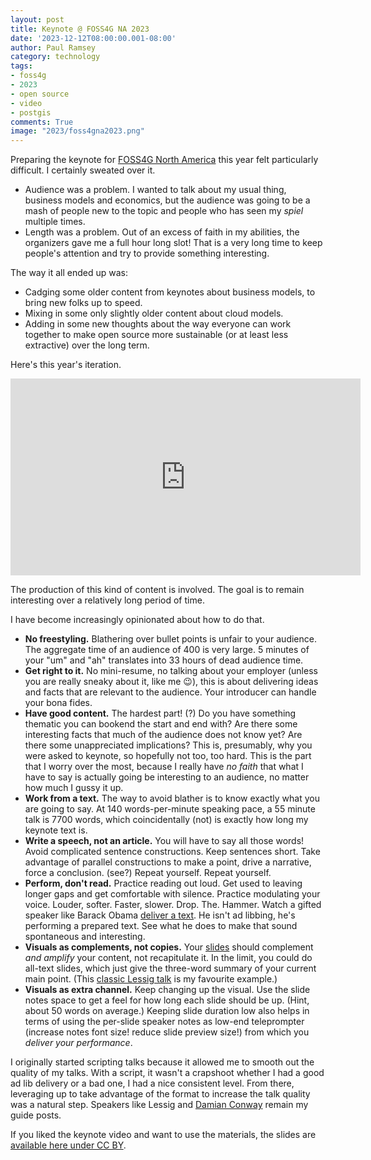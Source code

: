 ```yaml
---
layout: post
title: Keynote @ FOSS4G NA 2023
date: '2023-12-12T08:00:00.001-08:00'
author: Paul Ramsey
category: technology
tags:
- foss4g
- 2023
- open source
- video
- postgis
comments: True
image: "2023/foss4gna2023.png"
---
```


Preparing the keynote for [FOSS4G North America](https://foss4gna.org/) this year felt particularly difficult. I certainly sweated over it.

* Audience was a problem. I wanted to talk about my usual thing, business models and economics, but the audience was going to be a mash of people new to the topic and people who has seen my _spiel_ multiple times.
* Length was a problem. Out of an excess of faith in my abilities, the organizers gave me a full hour long slot! That is a very long time to keep people's attention and try to provide something interesting.

The way it all ended up was:

* Cadging some older content from keynotes about business models, to bring new folks up to speed.
* Mixing in some only slightly older content about cloud models.
* Adding in some new thoughts about the way everyone can work together to make open source more sustainable (or at least less extractive) over the long term.

Here's this year's iteration.

<iframe width="560" height="315" src="https://www.youtube.com/embed/1OfunxBysmg?start=190" title="YouTube video player" frameborder="0" allow="accelerometer; autoplay; clipboard-write; encrypted-media; gyroscope; picture-in-picture; web-share" allowfullscreen></iframe>

The production of this kind of content is involved. The goal is to remain interesting over a relatively long period of time. 

I have become increasingly opinionated about how to do that.

* **No freestyling.** Blathering over bullet points is unfair to your audience. The aggregate time of an audience of 400 is very large. 5 minutes of your "um" and "ah" translates into 33 hours of dead audience time.
* **Get right to it.** No mini-resume, no talking about your employer (unless you are really sneaky about it, like me 😉), this is about delivering ideas and facts that are relevant to the audience. Your introducer can handle your bona fides.
* **Have good content.** The hardest part! (?) Do you have something thematic you can bookend the start and end with? Are there some interesting facts that much of the audience does not know yet? Are there some unappreciated implications? This is, presumably, why you were asked to keynote, so hopefully not too, too hard. This is the part that I worry over the most, because I really have _no faith_ that what I have to say is actually going be interesting to an audience, no matter how much I gussy it up.
* **Work from a text.** The way to avoid blather is to know exactly what you are going to say. At 140 words-per-minute speaking pace, a 55 minute talk is 7700 words, which coincidentally (not) is exactly how long my keynote text is.
* **Write a speech, not an article.** You will have to say all those words! Avoid complicated sentence constructions. Keep sentences short. Take advantage of parallel constructions to make a point, drive a narrative, force a conclusion. (see?) Repeat yourself. Repeat yourself.
* **Perform, don't read.** Practice reading out loud. Get used to leaving longer gaps and get comfortable with silence. Practice modulating your voice. Louder, softer. Faster, slower. Drop. The. Hammer. Watch a gifted speaker like Barack Obama [deliver a text](https://youtube.com/watch?v=pWe7wTVbLUU). He isn't ad libbing, he's performing a prepared text. See what he does to make that sound spontaneous and interesting.
* **Visuals as complements, not copies.** Your [slides](https://docs.google.com/presentation/d/1v0S_ExDBR7AcDOqH9C8TpdZ04iuXTFdotiQXGivhbpY/edit) should complement _and amplify_ your content, not recapitulate it. In the limit, you could do all-text slides, which just give the three-word summary of your current main point. (This [classic Lessig talk](https://www.youtube.com/watch?v=hxKlmCh0tGA&ab_channel=lessig) is my favourite example.) 
* **Visuals as extra channel.** Keep changing up the visual. Use the slide notes space to get a feel for how long each slide should be up. (Hint, about 50 words on average.) Keeping slide duration low also helps in terms of using the per-slide speaker notes as low-end teleprompter (increase notes font size! reduce slide preview size!) from which you _deliver your performance_.

I originally started scripting talks because it allowed me to smooth out the quality of my talks. With a script, it wasn't a crapshoot whether I had a good ad lib delivery or a bad one, I had a nice consistent level. From there, leveraging up to take advantage of the format to increase the talk quality was a natural step. Speakers like Lessig and [Damian Conway](https://www.youtube.com/watch?v=JB87qJGSvuk) remain my guide posts.

If you liked the keynote video and want to use the materials, the slides are [available here under CC BY](https://docs.google.com/presentation/d/1v0S_ExDBR7AcDOqH9C8TpdZ04iuXTFdotiQXGivhbpY/edit).

